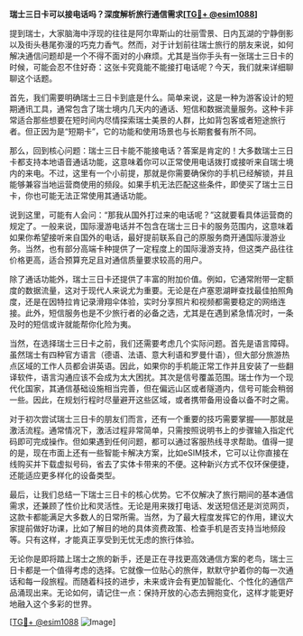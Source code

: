 **瑞士三日卡可以接电话吗？深度解析旅行通信需求[[TG💪+ @esim1088](https://t.me/s/esim1088)]**

提到瑞士，大家脑海中浮现的往往是阿尔卑斯山的壮丽雪景、日内瓦湖的宁静倒影以及街头巷尾弥漫的巧克力香气。然而，对于计划前往瑞士旅行的朋友来说，如何解决通信问题却是一个不得不面对的小麻烦。尤其是当你手头有一张瑞士三日卡的时候，可能会忍不住好奇：这张卡究竟能不能接打电话呢？今天，我们就来详细聊聊这个话题。

首先，我们需要明确瑞士三日卡到底是什么。简单来说，这是一种为游客设计的短期通讯工具，通常包含了瑞士境内几天内的通话、短信和数据流量服务。这种卡非常适合那些想要在短时间内尽情探索瑞士美景的人群，比如背包客或者短途旅行者。但正因为是“短期卡”，它的功能和使用场景也与长期套餐有所不同。

那么，回到核心问题：瑞士三日卡能不能接电话？答案是肯定的！大多数瑞士三日卡都支持本地语音通话功能，这意味着你可以正常使用电话拨打或接听来自瑞士境内的来电。不过，这里有一个小前提，那就是你需要确保你的手机已经解锁，并且能够兼容当地运营商使用的频段。如果手机无法匹配这些条件，即使买了瑞士三日卡，你也可能无法正常使用其通话功能。

说到这里，可能有人会问：“那我从国外打过来的电话呢？”这就要看具体运营商的规定了。一般来说，国际漫游电话并不包含在瑞士三日卡的服务范围内，这意味着如果你希望接听来自国外的电话，最好提前联系自己的原服务商开通国际漫游业务。当然，也有部分高端卡种提供了一定程度上的国际漫游支持，但这类产品往往价格更高，适合预算充足且对通信质量要求较高的用户。

除了通话功能外，瑞士三日卡还提供了丰富的附加价值。例如，它通常附带一定额度的数据流量，这对于现代人来说尤为重要。无论是在卢塞恩湖畔查找最佳拍照角度，还是在因特拉肯记录滑翔伞体验，实时分享照片和视频都需要稳定的网络连接。此外，短信服务也是不少旅行者的必备之选，尤其是在遇到紧急情况时，一条及时的短信或许就能帮你化险为夷。

当然，在选择瑞士三日卡之前，我们还需要考虑几个实际问题。首先是语言障碍。虽然瑞士有四种官方语言（德语、法语、意大利语和罗曼什语），但大部分旅游热点区域的工作人员都会讲英语。因此，如果你的手机能正常工作并且安装了一些翻译软件，语言沟通应该不会成为太大困扰。其次是信号覆盖范围。瑞士作为一个现代化国家，其通信基础设施相当完善，但在偏远山区或者隧道内，信号可能会稍弱一些。因此，在规划行程时尽量避开这些区域，或者携带备用设备以备不时之需。

对于初次尝试瑞士三日卡的朋友们而言，还有一个重要的技巧需要掌握——那就是激活流程。通常情况下，激活过程非常简单，只需按照说明书上的步骤输入指定代码即可完成操作。但如果遇到任何问题，都可以通过客服热线寻求帮助。值得一提的是，现在市面上还有一些智能卡解决方案，比如eSIM技术，它可以让你直接在线购买并下载虚拟号码，省去了实体卡带来的不便。这种新兴方式不仅环保便捷，还能适应更多样化的设备类型。

最后，让我们总结一下瑞士三日卡的核心优势。它不仅解决了旅行期间的基本通信需求，还兼顾了性价比和灵活性。无论是用来拨打电话、发送短信还是浏览网页，这款卡都能满足大多数人的日常所需。当然，为了最大程度发挥它的作用，建议大家提前做好功课，比如了解目的地的具体资费政策、检查手机是否支持当地频段等。只有这样，才能真正享受到无忧无虑的旅行体验。

无论你是即将踏上瑞士之旅的新手，还是正在寻找更高效通信方案的老鸟，瑞士三日卡都是一个值得考虑的选择。它就像一位贴心的旅伴，默默守护着你的每一次通话和每一段旅程。而随着科技的进步，未来或许会有更加智能化、个性化的通信产品涌现出来。无论如何，请记住一点：保持开放的心态去拥抱变化，这样才能更好地融入这个多彩的世界。

[[TG💪+ @esim1088](https://t.me/s/esim1088) ![Image](https://i.postimg.cc/4NQfJmqS/Snipaste-2025-05-13-00-14-12.png)]